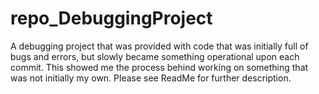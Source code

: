 # repo_DebuggingProject
A debugging project that was provided with code that was initially full of bugs and errors, but slowly became something operational upon each commit. This showed me the process behind working on something that was not initially my own. Please see ReadMe for further description.
